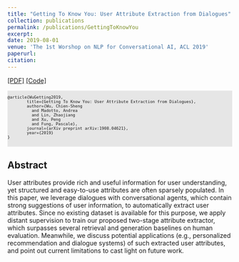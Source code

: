 ```yaml
---
title: "Getting To Know You: User Attribute Extraction from Dialogues"
collection: publications
permalink: /publications/GettingToKnowYou
excerpt: 
date: 2019-08-01
venue: 'The 1st Worshop on NLP for Conversational AI, ACL 2019'
paperurl: 
citation: 
---
```


[[PDF]](https://arxiv.org/abs/1908.04621) [[Code]](https://github.com/jasonwu0731/GettingToKnowYou)

<pre style="background-color: rgb(230,230,230);white-space: pre-wrap;">
<font size="1">
@article{WuGetting2019,
        title={Getting To Know You: User Attribute Extraction from Dialogues},
        author={Wu, Chien-Sheng
          and Madotto, Andrea
          and Lin, Zhaojiang
          and Xu, Peng
          and Fung, Pascale},
        journal={arXiv preprint arXiv:1908.04621},
        year={2019}
}
</font>
</pre>


## Abstract
User attributes provide rich and useful information for user understanding, yet structured and easy-to-use attributes are often sparsely populated. In this paper, we leverage dialogues with conversational agents, which contain strong suggestions of user information, to automatically extract user attributes. Since no existing dataset is available for this purpose, we apply distant supervision to train our proposed two-stage attribute extractor, which surpasses several retrieval and generation baselines on human evaluation. Meanwhile, we discuss potential applications (e.g., personalized recommendation and dialogue systems) of such extracted user attributes, and point out current limitations to cast light on future work.

